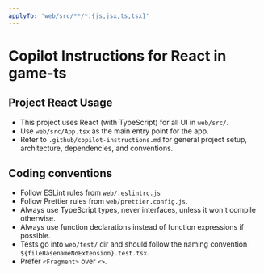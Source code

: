 ```yaml
---
applyTo: 'web/src/**/*.{js,jsx,ts,tsx}'
---
```

# Copilot Instructions for React in game-ts

## Project React Usage

- This project uses React (with TypeScript) for all UI in `web/src/`.
- Use `web/src/App.tsx` as the main entry point for the app.
- Refer to `.github/copilot-instructions.md` for general project setup, architecture, dependencies, and conventions.

## Coding conventions

- Follow ESLint rules from `web/.eslintrc.js` 
- Follow Prettier rules from `web/prettier.config.js`.
- Always use TypeScript types, never interfaces, unless it won't compile otherwise.
- Always use function declarations instead of function expressions if possible.
- Tests go into `web/test/` dir and should follow the naming convention `${fileBasenameNoExtension}.test.tsx`.
- Prefer `<Fragment>` over `<>`.
